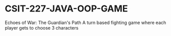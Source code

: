 # CSIT-227-JAVA-OOP-GAME
Echoes of War: The Guardian's Path
A turn based fighting game where each player gets to choose 3 characters
